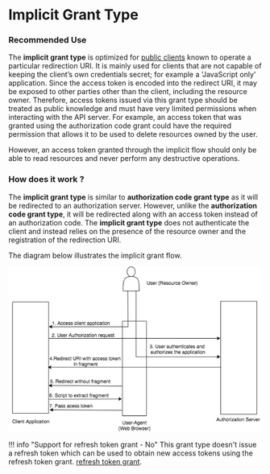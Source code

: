 # Implicit Grant Type

### Recommended Use

The **implicit grant type** is optimized for [public clients](client-types.md) known to operate a particular redirection URI.
It is mainly used for clients that are not capable of keeping the client’s own credentials secret; for example a 'JavaScript only' application.
Since the access token is encoded into the redirect URI, it may be exposed to other parties other than the client, including the resource owner.
Therefore, access tokens issued via this grant type should be treated as public knowledge and must have very limited permissions
when interacting with the API server. For example, an access token that was granted using the authorization code grant
could have the required permission that allows it to be used to delete resources owned by the user.

However, an access token granted through the implicit flow should only be able to read resources and never perform 
any destructive operations.

### How does it work ?

The **implicit grant type** is similar to **authorization code grant type** as it will be redirected to an authorization server.
However, unlike the **authorization code grant type**, it will be redirected along with an access token
instead of an authorization code. The **implicit grant type** does not authenticate the client and instead relies
on the presence of the resource owner and the registration of the redirection URI.

The diagram below illustrates the implicit grant flow.


![implicit-grant](../../assets/img/concepts/implicit-flow.png)

!!! info "Support for refresh token grant - No"
	This grant type doesn't issue a refresh token which can be used to obtain new access tokens using the refresh token grant.
	[refresh token grant](insertlink).

